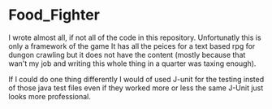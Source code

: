 # Food_Fighter
I wrote almost all, if not all of the code in this repository. Unfortunatly this is only a framework of the game
It has all the peices for a text based rpg for dungon crawling but it does not have the content
(mostly because that wan't my job and writing this whole thing in a quarter was taxing enough).

If I could do one thing differently I would of used J-unit for the testing insted of those java test files
even if they worked more or less the same J-Unit just looks more professional.
